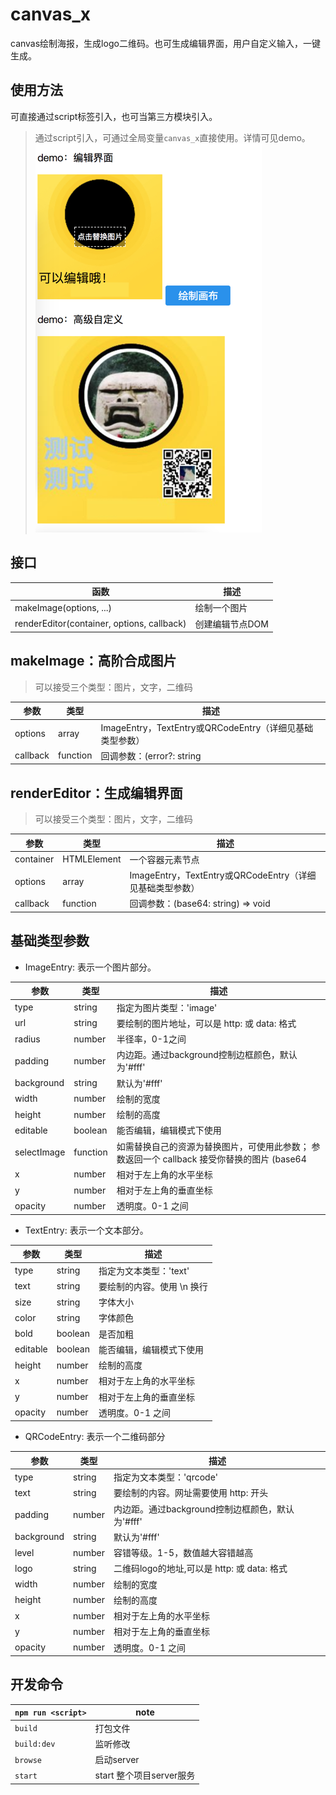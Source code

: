# canvas_x
canvas绘制海报，生成logo二维码。也可生成编辑界面，用户自定义输入，一键生成。

## 使用方法
可直接通过script标签引入，也可当第三方模块引入。
> 通过script引入，可通过全局变量`canvas_x`直接使用。详情可见demo。
![预览](./test/assets/doc.png "预览")

## 接口
|函数|描述|
|----|----|
|makeImage(options, ...)|绘制一个图片|
|renderEditor(container, options, callback)|创建编辑节点DOM| 

## makeImage：高阶合成图片
> 可以接受三个类型：图片，文字，二维码

|参数|类型|描述|
|---|---|---|
|options|array|ImageEntry，TextEntry或QRCodeEntry（详细见基础类型参数）|
|callback|function|回调参数：(error?: string | Error, data?: string) => void|

## renderEditor：生成编辑界面
> 可以接受三个类型：图片，文字，二维码

|参数|类型|描述|
|---|---|---|
|container|HTMLElement|一个容器元素节点|
|options|array|ImageEntry，TextEntry或QRCodeEntry（详细见基础类型参数）|
|callback|function|回调参数：(base64: string) => void|


## 基础类型参数
- ImageEntry: 表示一个图片部分。

|参数|类型|描述|
|---|---|---|
|type|string|指定为图片类型：'image'|
|url|string|要绘制的图片地址，可以是 http: 或 data: 格式|
|radius|number|半径率，0-1之间|
|padding|number|内边距。通过background控制边框颜色，默认为'#fff'|
|background|string|默认为'#fff'|
|width|number|绘制的宽度|
|height|number|绘制的高度|
|editable|boolean|能否编辑，编辑模式下使用|
|selectImage|function|如需替换自己的资源为替换图片，可使用此参数； 参数返回一个 callback 接受你替换的图片 (base64|url) 注：当 editable 设置为 true 时，selectImage 将阻止默认 input[type=file]选取图片的默认行为|
|x|number|相对于左上角的水平坐标|
|y|number|相对于左上角的垂直坐标|
|opacity|number|透明度。0-1 之间|

- TextEntry: 表示一个文本部分。

|参数|类型|描述|
|---|---|---|
|type|string|指定为文本类型：'text'|
|text|string|要绘制的内容。使用 \n 换行|
|size|string|字体大小|
|color|string|字体颜色|
|bold|boolean|是否加粗|
|editable|boolean|能否编辑，编辑模式下使用|
|height|number|绘制的高度|
|x|number|相对于左上角的水平坐标|
|y|number|相对于左上角的垂直坐标|
|opacity|number|透明度。0-1 之间|

- QRCodeEntry: 表示一个二维码部分

|参数|类型|描述|
|---|---|---|
|type|string|指定为文本类型：'qrcode'|
|text|string|要绘制的内容。网址需要使用 http: 开头|
|padding|number|内边距。通过background控制边框颜色，默认为'#fff'|
|background|string|默认为'#fff'|
|level|number|容错等级。1-5，数值越大容错越高|
|logo|string|二维码logo的地址,可以是 http: 或 data: 格式|
|width|number|绘制的宽度|
|height|number|绘制的高度|
|x|number|相对于左上角的水平坐标|
|y|number|相对于左上角的垂直坐标|
|opacity|number|透明度。0-1 之间|

## 开发命令
|`npm run <script>`|note|
|------------------|-----------|
|`build`|打包文件|
|`build:dev`|监听修改|
|`browse`|启动server|
|`start`|start 整个项目server服务|
